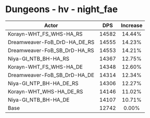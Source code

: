 # Dungeons - hv - night_fae
| Actor | DPS | Increase |
|---|:---:|:---:|
|Korayn-WHT_FS_WHS-HA_RS|14582|14.44%|
|Dreamweaver-FoB_DrD-HA_DE_RS|14555|14.23%|
|Dreamweaver-FoB_SB_DrD-HA_RS|14553|14.21%|
|Niya-GI_NTB_BH-HA_RS|14367|12.75%|
|Korayn-WHT_FS_WHS-HA_DE|14348|12.60%|
|Dreamweaver-FoB_SB_DrD-HA_DE|14314|12.34%|
|Niya-GI_NTP_BH-HA_DE_RS|14306|12.27%|
|Korayn-WHT_WHS-HA_DE_RS|14146|11.02%|
|Niya-GI_NTB_BH-HA_DE|14107|10.71%|
|Base|12742|0.00%|
